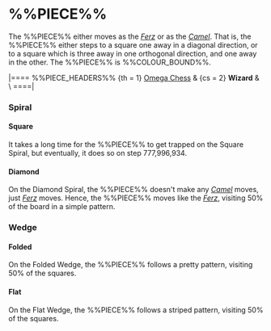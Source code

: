 # %%PIECE%%

The %%PIECE%% either moves as the [*Ferz*](ferz.html) or as the
[*Camel*](camel.html). That is, the %%PIECE%% either steps to
a square one away in a diagonal direction, or to a square which
is three away in one orthogonal direction, and one away in the other.
The %%PIECE%% is %%COLOUR_BOUND%%.

|====
%%PIECE_HEADERS%%
  {th = 1}  [Omega Chess](#wiki)
& {cs = 2}  **Wizard**
&           \\
====|

### Spiral

#### Square

It takes a long time for the %%PIECE%% to get trapped on the Square Spiral,
but eventually, it does so on step 777,996,934.

#### Diamond

On the Diamond Spiral, the %%PIECE%% doesn't make any [*Camel*](camel.html)
moves, just [*Ferz*](ferz.html) moves. Hence, the %%PIECE%% moves
like the [*Ferz*](ferz.html), visiting 50% of the board in a simple
pattern.

### Wedge

#### Folded

On the Folded Wedge, the %%PIECE%% follows a pretty pattern, visiting 50% 
of the squares.

#### Flat

On the Flat Wedge, the %%PIECE%% follows a striped pattern, visiting 50%
of the squares.

